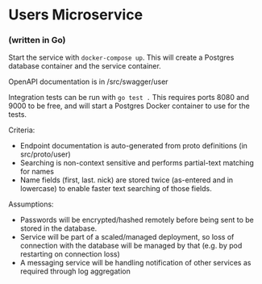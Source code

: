 # Users Microservice
### (written in Go)

Start the service with `docker-compose up`. This will create a Postgres database container and the service container.

OpenAPI documentation is in /src/swagger/user

Integration tests can be run with `go test .` This requires ports 8080 and 9000 to be free, and will start a Postgres Docker container to use for the tests.

Criteria:
- Endpoint documentation is auto-generated from proto definitions (in src/proto/user)
- Searching is non-context sensitive and performs partial-text matching for names
- Name fields (first, last. nick) are stored twice (as-entered and in lowercase) to enable faster text searching of those fields.

Assumptions:
- Passwords will be encrypted/hashed remotely before being sent to be stored in the database.
- Service will be part of a scaled/managed deployment, so loss of connection with the database will be managed by that (e.g. by pod restarting on connection loss)
- A messaging service will be handling notification of other services as required through log aggregation
